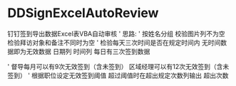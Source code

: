 # DDSignExcelAutoReview
钉钉签到导出数据Excel表VBA自动审核
' 思路:
' 按姓名分组 校验图片列不为空 检验拜访对象和备注不同时为空
' 检验每天三次时间是否在规定时间内 无时间数据即为无效数据 日期列 时间列 每日有三次签到数据

' 督导每月可以有9次无效签到（含未签到）    区域经理可以有12次无效签到（含未签到）
' 根据职位设定无效签到阈值 超过阈值时在超出规定次数列输出 超出次数
